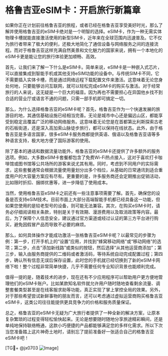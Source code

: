 # 格鲁吉亚eSIM卡：开启旅行新篇章

如果你正在计划前往格鲁吉亚的旅程，或者已经在格鲁吉亚享受美好时光，那么了解并使用格鲁吉亚的eSIM卡绝对是一个明智的选择。eSIM卡，作为一种无需实体物理卡槽就能直接激活使用的新型SIM卡，近年来在全球范围内迅速普及。它不仅为旅行者带来了极大的便利，还极大地简化了通信设备与网络服务之间的连接流程。而对于格鲁吉亚这样充满自然美景和文化魅力的国家来说，拥有一个本地化的eSIM卡更是能让您的旅行体验更加顺畅、高效。

首先，让我们来了解一下什么是eSIM卡。简单来说，eSIM卡是一种嵌入式芯片，可以直接集成到智能手机或其他支持eSIM功能的设备中。与传统SIM卡不同，它不需要插入实体卡槽，而是通过网络远程下载配置文件来激活。这意味着无论您身处何地，只要能够访问互联网，就可以轻松完成eSIM卡的购买与激活。对于经常旅行的人来说，这无疑是一个巨大的福音。因为再也不需要担心在异国他乡找不到合适的营业厅或语言不通的问题，只需一部手机即可搞定一切。

那么，为什么选择格鲁吉亚的eSIM卡呢？首先，格鲁吉亚作为一个快速发展的旅游目的地，其通信基础设施已经相当完善。无论是城市中心还是偏远山区，都能享受到稳定且覆盖广泛的移动网络服务。这意味着无论您是在首都第比利斯探索古老的石板街道，还是深入高加索山脉徒步旅行，都可以保持在线状态。此外，由于格鲁吉亚是多语言国家，很多eSIM卡服务商都提供英语、俄语以及格鲁吉亚语等多种语言支持，极大地方便了国际游客的使用。

除了基本的通话和数据流量功能外，格鲁吉亚的eSIM卡还提供了许多额外的服务选项。例如，大多数eSIM卡套餐都包含了免费Wi-Fi热点接入，这对于喜欢打卡咖啡馆或图书馆等公共场所的游客来说尤其有用。同时，考虑到不同用户的实际需求，这些套餐通常会根据流量使用量划分出多个档位，从基础的日常通讯到适合重度用户的大容量方案应有尽有。更重要的是，许多服务商还会定期推出促销活动，比如限时折扣、捆绑优惠等，进一步降低了使用成本。

当然，使用格鲁吉亚eSIM卡之前还有一些注意事项需要了解。首先，确保您的设备是否支持eSIM技术。目前市面上大部分高端智能手机都已经具备这一功能，但如果您使用的是较老型号的设备，则可能无法兼容。其次，在购买eSIM卡时，请务必仔细阅读相关条款，特别是关于有效期、漫游费用以及取消政策等内容。最后，为了保障个人信息安全，建议通过官方渠道或经过认证的第三方平台进行购买，避免因假冒产品而导致不必要的麻烦。

那么，如何具体操作才能成功激活一张格鲁吉亚eSIM卡呢？以最常见的步骤为例：第一步，打开手机上的“设置”应用，并找到“蜂窝移动网络”或“移动网络”的选项；第二步，点击“添加新线路”或类似的按钮，然后选择“从其他运营商添加”；第三步，输入由服务商提供的二维码或者激活码，等待系统自动完成配置过程；第四步，确认所有信息无误后保存设置，此时您的手机就已经切换到了新的eSIM卡网络下啦！整个过程非常简单快捷，几乎不需要任何专业知识背景也能顺利完成。

值得一提的是，随着技术的进步，现在还有不少应用程序可以帮助用户更方便地管理他们的eSIM卡账户。比如某款知名软件就允许用户随时随地查看剩余流量、调整套餐类型甚至是在线客服求助等功能，真正实现了掌上掌控全局的效果。另外，对于那些希望尝试新鲜事物的朋友而言，还可以考虑通过虚拟运营商购买格鲁吉亚eSIM卡，这类公司往往能提供更具竞争力的价格和服务质量保证。

总之，格鲁吉亚的eSIM卡无疑为广大旅行者提供了一种全新的解决方案，让原本复杂繁琐的过程变得轻松愉快起来。无论是想要随时随地分享旅途精彩瞬间，还是单纯地保持联络畅通，这款小巧便捷的产品都能够满足您的多样化需求。所以下次当您准备踏上这片神奇土地时，请别忘了提前准备好一张适合自己的格鲁吉亚eSIM卡吧！

[TG💪+ @jx0703 ![Image](https://github.com/user-attachments/assets/dbca1d08-cadb-493c-b0ec-ad6f7a83f270)]